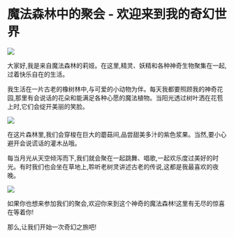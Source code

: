 
# 魔法森林中的聚会 - 欢迎来到我的奇幻世界

![](https://images.unsplash.com/photo-1534447677768-be436bb09401?ixlib=rb-1.2.1&ixid=eyJhcHBfaWQiOjEyMDd9&auto=format&fit=crop&w=1267&q=80)

大家好,我是来自魔法森林的莉娅。在这里,精灵、妖精和各种神奇生物聚集在一起,过着快乐自在的生活。

我生活在一片古老的橡树林中,与可爱的小动物为伴。每天我都要照顾我的神奇花园,那里有会说话的花朵和能满足各种心愿的魔法植物。当阳光透过树叶洒在花苞上时,它们会绽开美丽的笑脸。

![](https://images.unsplash.com/photo-1487929584738-572717640a33?ixlib=rb-1.2.1&ixid=eyJhcHBfaWQiOjEyMDd9&auto=format&fit=crop&w=1352&q=80)

在这片森林里,我们会穿梭在巨大的蘑菇间,品尝甜美多汁的紫色浆果。当然,要小心避开会说谎话的灌木丛哦。

每当月光从天空倾泻而下,我们就会聚在一起跳舞、唱歌,一起欢乐度过美好的时光。有时我们也会坐在草地上,聆听老树灵讲述古老的传说,这都是我最喜欢的夜晚。

![](https://images.unsplash.com/photo-1447752875215-b2761acb3c5d?ixlib=rb-1.2.1&ixid=eyJhcHBfaWQiOjEyMDd9&auto=format&fit=crop&w=1347&q=80)

如果你也想来参加我们的聚会,欢迎你来到这个神奇的魔法森林!这里有无尽的惊喜在等着你!

那么,让我们开始一次奇幻之旅吧!
